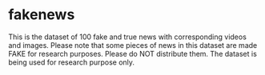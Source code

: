 # fakenews

This is the dataset of 100 fake and true news with corresponding videos and images. Please note that some pieces of news in this dataset are made FAKE for research purposes. Please do NOT distribute them. The dataset is being used for research purpose only. 
